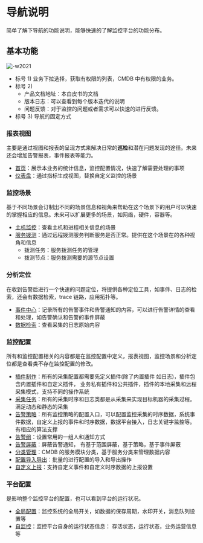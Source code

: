 # 导航说明

简单了解下导航的功能说明，能够快速的了解监控平台的功能分布。

## 基本功能

![-w2021](media/16046485032608.jpg)

* 标号 1) 业务下拉选择，获取有权限的列表，CMDB 中有权限的业务。
* 标号 2)
    * 产品文档地址：本白皮书的文档
    * 版本日志：可以查看到每个版本迭代的说明
    * 问题反馈：对于监控的问题或者需求可以快速的进行反馈。
* 标号 3) 导航的固定方式

### 报表视图

主要是通过视图和报表的呈现方式来解决日常的**巡检**和潜在问题发现的途径。未来还会增加告警报表，事件报表等能力。

* [首页](report/home.md)：展示本业务的统计信息，监控配置情况，快速了解需要处理的事项
* [仪表盘](report/dashboard.md)：通过指标生成视图，替换自定义监控的场景

### 监控场景

基于不同场景会订制出不同的场景信息和视角来帮助在这个场景下的用户可以快速的掌握相应的信息。未来可以扩展更多的场景，如网络，硬件，容器等。

* [主机监控](scene/host-monitor.md)：查看主机和进程相关信息的场景
* [服务拨测](scene/dial.md)：通过远程拨测服务判断服务是否正常。提供在这个场景在的各种视角和信息
    * 拨测任务：服务拨测任务的管理
    * 拨测节点：服务拨测需要的源节点设置

### 分析定位

在收到告警后进行一个快速的问题定位，将提供各种定位工具，如事件、日志的检索，还会有数据检索，trace 链路，应用拓扑等。

* [事件中心](analyze/event.md)：记录所有的告警事件和告警通知的内容，可以进行告警详情的查看和处理，如告警确认和告警的事件屏蔽
* [数据检索](analyze/data-search.md)：查看采集的日志原始内容

### 监控配置

所有和监控配置相关的内容都是在监控配置中定义，报表视图，监控场景和分析定位都是查看类不存在监控配置的修改。

* [插件制作](conf/plugins.md)：所有的采集配置都需要先定义插件(除了内置插件 如日志)，插件包含内置插件和自定义插件， 业务私有插件和公共插件，插件的本地采集和远程采集模式，支持不同的操作系统
* [采集任务](conf/collect-tasks.md)：所有的采集时序和日志类都是从采集来实现目标机器的采集过程。满足动态和静态的采集
* [告警策略](conf/rules.md)：所有监控策略的配置入口，可以配置监控采集的时序数据，系统事件数据，自定义上报的事件和时序数据，数据平台接入，日志关键字监控等。有相应的算法支撑
* [告警组](conf/alarm-group.md)：设置常用的一组人和通知方式
* [告警屏蔽](conf/block.md)：屏蔽告警通知， 有基于范围屏蔽，基于策略，基于事件屏蔽
* [分类管理](conf/service-class.md)：CMDB 的服务模块分类，基于服务分类来管理数据内容
* [配置导入导出](conf/import-export.md)：批量的进行配置的导入和导出操作
* [自定义上报](conf/custom-report.md)：支持自定义事件和自定义时序数据的上报设置

### 平台配置

是影响整个监控平台的配置，也可以看到平台的运行状况。

* [全局配置](global/admin-config.md)：监控系统的全局开关，如数据的保存周期，水印开关，消息队列设置等
* [自监控](global/self-monitor.md)：监控平台自身的运行状态信息： 存活状态，运行状态，业务运营信息等

